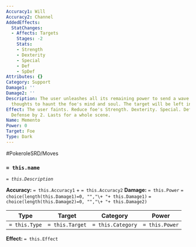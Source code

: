 ```yaml
---
Accuracy1: Will
Accuracy2: Channel
AddedEffects:
  StatChanges:
  - Affects: Targets
    Stages: -2
    Stats:
    - Strength
    - Dexterity
    - Special
    - Def
    - SpDef
Attributes: {}
Category: Support
Damage1: ''
Damage2: ''
Description: The user unleashes all its remaining power to send a wave of hopeless
  thoughts to haunt the foe's mind and soul. The target will be left in grief.
Effect: The user faints. Reduce foe's Strength. Dexterity. Special. Defense and Sp.
  Defense by 2. Lasts for a whole scene.
Name: Memento
Power: 0
Target: Foe
Type: Dark
---
```


#PokeroleSRD/Moves

### `= this.name` 
*`= this.Description`*

**Accuracy:** `= this.Accuracy1` + `= this.Accuracy2`
**Damage:** `= this.Power` `= choice(length(this.Damage1)=0, "","\+ "+ this.Damage1)` `= choice(length(this.Damage2)=0, "","\+ "+ this.Damage2)`

| Type          | Target          | Category          | Power          |
| ------------- | --------------- | ----------------  | -------------- |
| `= this.Type` | `= this.Target` | `= this.Category` | `= this.Power` | 

**Effect:** `= this.Effect`